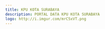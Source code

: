 ```yaml
---
title: KPU KOTA SURABAYA
description: PORTAL DATA KPU KOTA SURABAYA
logo: http://i.imgur.com/mrC5xVT.png
---
```

